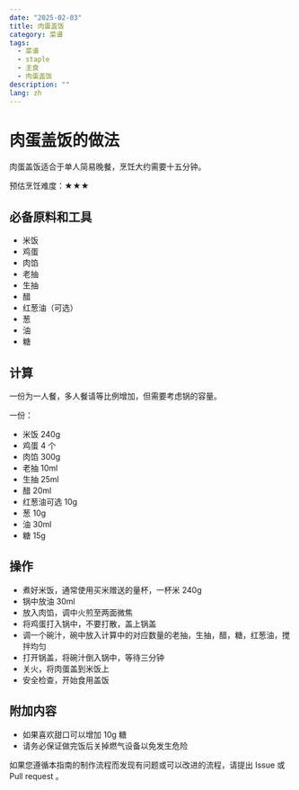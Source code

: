 ```yaml
---
date: "2025-02-03"
title: 肉蛋盖饭
category: 菜谱
tags:
  - 菜谱
  - staple
  - 主食
  - 肉蛋盖饭
description: ""
lang: zh
---
```


# 肉蛋盖饭的做法

肉蛋盖饭适合于单人简易晚餐，烹饪大约需要十五分钟。

预估烹饪难度：★★★

## 必备原料和工具

- 米饭
- 鸡蛋
- 肉馅
- 老抽
- 生抽
- 醋
- 红葱油（可选）
- 葱
- 油
- 糖

## 计算

一份为一人餐，多人餐请等比例增加，但需要考虑锅的容量。

一份：

- 米饭 240g
- 鸡蛋 4 个
- 肉馅 300g
- 老抽 10ml
- 生抽 25ml
- 醋 20ml
- 红葱油可选 10g
- 葱 10g
- 油 30ml
- 糖 15g

## 操作

- 煮好米饭，通常使用买米赠送的量杯，一杯米 240g
- 锅中放油 30ml
- 放入肉馅，调中火煎至两面微焦
- 将鸡蛋打入锅中，不要打散，盖上锅盖
- 调一个碗汁，碗中放入计算中的对应数量的老抽，生抽，醋，糖，红葱油，搅拌均匀
- 打开锅盖，将碗汁倒入锅中，等待三分钟
- 关火，将肉蛋盖到米饭上
- 安全检查，开始食用盖饭

## 附加内容

- 如果喜欢甜口可以增加 10g 糖
- 请务必保证做完饭后关掉燃气设备以免发生危险

如果您遵循本指南的制作流程而发现有问题或可以改进的流程，请提出 Issue 或 Pull request 。

